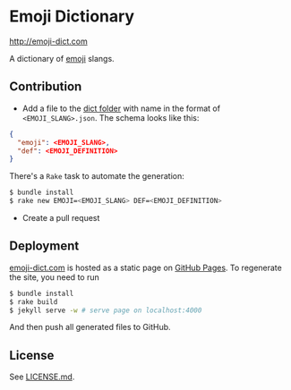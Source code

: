# Emoji Dictionary
http://emoji-dict.com

A dictionary of [emoji](http://en.wikipedia.org/wiki/Emoji) slangs.

## Contribution

* Add a file to the [dict folder](https://github.com/emoji-dict/emoji-dict.github.io/tree/master/dict) with name in the format of `<EMOJI_SLANG>.json`.
The schema looks like this:

```json
{
  "emoji": <EMOJI_SLANG>,
  "def": <EMOJI_DEFINITION>
}
```

There's a `Rake` task to automate the generation:

```sh
$ bundle install
$ rake new EMOJI=<EMOJI_SLANG> DEF=<EMOJI_DEFINITION>
```

* Create a pull request

## Deployment

[emoji-dict.com](http://emoji-dict.com) is hosted as a static page on [GitHub Pages](https://pages.github.com/).
To regenerate the site, you need to run

```sh
$ bundle install
$ rake build
$ jekyll serve -w # serve page on localhost:4000
```

And then push all generated files to GitHub.

## License

See
[LICENSE.md](https://github.com/emoji-dict/emoji-dict.github.io/blob/master/LICENSE.md).

